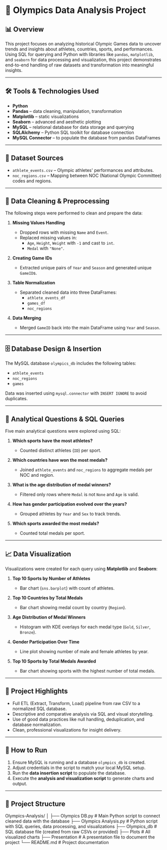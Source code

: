 # 🏅 Olympics Data Analysis Project

## 📊 Overview

This project focuses on analyzing historical Olympic Games data to uncover trends and insights about athletes, countries, sports, and performances. Using SQL for querying and Python with libraries like `pandas`, `matplotlib`, and `seaborn` for data processing and visualization, this project demonstrates end-to-end handling of raw datasets and transformation into meaningful insights.

---

## 🛠 Tools & Technologies Used

- **Python**
- **Pandas** – data cleaning, manipulation, transformation
- **Matplotlib** – static visualizations
- **Seaborn** – advanced and aesthetic plotting
- **MySQL** – relational database for data storage and querying
- **SQLAlchemy** – Python SQL toolkit for database connection
- **MySQL Connector** – to populate the database from pandas DataFrames

---

## 📁 Dataset Sources

- `athlete_events.csv` – Olympic athletes' performances and attributes.
- `noc_regions.csv` – Mapping between NOC (National Olympic Committee) codes and regions.

---

## 🧹 Data Cleaning & Preprocessing

The following steps were performed to clean and prepare the data:

1. **Missing Values Handling**
   - Dropped rows with missing `Name` and `Event`.
   - Replaced missing values in:
     - `Age`, `Height`, `Weight` with `-1` and cast to `int`.
     - `Medal` with `"None"`.

2. **Creating Game IDs**
   - Extracted unique pairs of `Year` and `Season` and generated unique `GameID`s.

3. **Table Normalization**
   - Separated cleaned data into three DataFrames:
     - `athlete_events_df`
     - `games_df`
     - `noc_regions`

4. **Data Merging**
   - Merged `GameID` back into the main DataFrame using `Year` and `Season`.

---

## 🗄️ Database Design & Insertion

The MySQL database `olympics_db` includes the following tables:

- `athlete_events`
- `noc_regions`
- `games`

Data was inserted using `mysql.connector` with `INSERT IGNORE` to avoid duplicates.

---

## 🧠 Analytical Questions & SQL Queries

Five main analytical questions were explored using SQL:

1. **Which sports have the most athletes?**
   - Counted distinct athletes (`ID`) per sport.
   
2. **Which countries have won the most medals?**
   - Joined `athlete_events` and `noc_regions` to aggregate medals per NOC and region.

3. **What is the age distribution of medal winners?**
   - Filtered only rows where `Medal` is not `None` and `Age` is valid.

4. **How has gender participation evolved over the years?**
   - Grouped athletes by `Year` and `Sex` to track trends.

5. **Which sports awarded the most medals?**
   - Counted total medals per sport.

---

## 📈 Data Visualization

Visualizations were created for each query using **Matplotlib** and **Seaborn**:

1. **Top 10 Sports by Number of Athletes**
   - Bar chart (`sns.barplot`) with count of athletes.

2. **Top 10 Countries by Total Medals**
   - Bar chart showing medal count by country (`Region`).

3. **Age Distribution of Medal Winners**
   - Histogram with KDE overlays for each medal type (`Gold`, `Silver`, `Bronze`).

4. **Gender Participation Over Time**
   - Line plot showing number of male and female athletes by year.

5. **Top 10 Sports by Total Medals Awarded**
   - Bar chart showing sports with the highest number of total medals.

---

## 📌 Project Highlights

- Full ETL (Extract, Transform, Load) pipeline from raw CSV to a normalized SQL database.
- Descriptive and comparative analysis via SQL and visual storytelling.
- Use of good data practices like null handling, deduplication, and database normalization.
- Clean, professional visualizations for insight delivery.

---

## 📎 How to Run

1. Ensure MySQL is running and a database `olympics_db` is created.
2. Adjust credentials in the script to match your local MySQL setup.
3. Run the **data insertion script** to populate the database.
4. Execute the **analysis and visualization script** to generate charts and output.

---

## 📂 Project Structure

Olympics-Analysis/
│
├── Olympics DB.py # Main Python script to connect cleaned data with the database
├── Olympics Analysis.py # Python script with SQL queries, data processing, and visualizations
├── Olympics_db # SQL database file (created from raw CSVs or provided)
├── Plots # All visualized charts
├── Presentation # A presentation file to document the project
└── README.md # Project documentation
